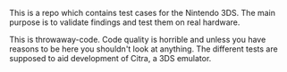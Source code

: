 This is a repo which contains test cases for the Nintendo 3DS.
The main purpose is to validate findings and test them on real hardware.

This is throwaway-code.
Code quality is horrible and unless you have reasons to be here you shouldn't look at anything.
The different tests are supposed to aid development of Citra, a 3DS emulator.
